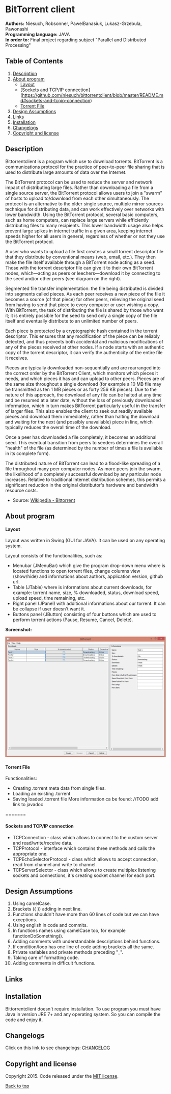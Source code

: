 # BitTorrent client
<b>Authors:</b> Niesuch, Robsonner, PawelBanasiuk, Lukasz-Grzebula, Pawonashi <br />
<b>Programming language:</b> JAVA <br />
<b>In order to:</b> Final project regarding subject "Parallel and Distributed Processing" <br />

## Table of Contents
1. [Description](https://github.com/niesuch/bittorrentclient/blob/master/README.md#description)
2. [About program](https://github.com/niesuch/bittorrentclient/blob/master/README.md#about-program)
	* [Layout](https://github.com/niesuch/bittorrentclient/blob/master/README.md#torrent-file)
	* [Sockets and TCP/IP connection] (https://github.com/niesuch/bittorrentclient/blob/master/README.md#sockets-and-tcpip-connection)
	* [Torrent File](https://github.com/niesuch/bittorrentclient/blob/master/README.md#TorrentFile)
3. [Design Assumptions](https://github.com/niesuch/bittorrentclient/blob/master/README.md#desing-assumptions)
4. [Links](https://github.com/niesuch/bittorrentclient/blob/master/README.md#links)
5. [Installation](https://github.com/niesuch/bittorrentclient/blob/master/README.md#installation)
6. [Changelogs](https://github.com/niesuch/bittorrentclient/blob/master/README.md#changelogs)
7. [Copyright and license](https://github.com/niesuch/bittorrentclient/blob/master/README.md#copyright-and-license)

## Description
Bittorrentclient is a program which use to download torrents. BitTorrent is a communications protocol for the practice of peer-to-peer file sharing that is used to distribute large amounts of data over the Internet.

The BitTorrent protocol can be used to reduce the server and network impact of distributing large files. Rather than downloading a file from a single source server, the BitTorrent protocol allows users to join a "swarm" of hosts to upload to/download from each other simultaneously. The protocol is an alternative to the older single source, multiple mirror sources technique for distributing data, and can work effectively over networks with lower bandwidth. Using the BitTorrent protocol, several basic computers, such as home computers, can replace large servers while efficiently distributing files to many recipients. This lower bandwidth usage also helps prevent large spikes in internet traffic in a given area, keeping internet speeds higher for all users in general, regardless of whether or not they use the BitTorrent protocol.

A user who wants to upload a file first creates a small torrent descriptor file that they distribute by conventional means (web, email, etc.). They then make the file itself available through a BitTorrent node acting as a seed. Those with the torrent descriptor file can give it to their own BitTorrent nodes, which—acting as peers or leechers—download it by connecting to the seed and/or other peers (see diagram on the right).

Segmented file transfer implementation: the file being distributed is divided into segments called pieces. As each peer receives a new piece of the file it becomes a source (of that piece) for other peers, relieving the original seed from having to send that piece to every computer or user wishing a copy. With BitTorrent, the task of distributing the file is shared by those who want it; it is entirely possible for the seed to send only a single copy of the file itself and eventually distribute to an unlimited number of peers.

Each piece is protected by a cryptographic hash contained in the torrent descriptor. This ensures that any modification of the piece can be reliably detected, and thus prevents both accidental and malicious modifications of any of the pieces received at other nodes. If a node starts with an authentic copy of the torrent descriptor, it can verify the authenticity of the entire file it receives.

Pieces are typically downloaded non-sequentially and are rearranged into the correct order by the BitTorrent Client, which monitors which pieces it needs, and which pieces it has and can upload to other peers. Pieces are of the same size throughout a single download (for example a 10 MB file may be transmitted as ten 1 MB pieces or as forty 256 KB pieces). Due to the nature of this approach, the download of any file can be halted at any time and be resumed at a later date, without the loss of previously downloaded information, which in turn makes BitTorrent particularly useful in the transfer of larger files. This also enables the client to seek out readily available pieces and download them immediately, rather than halting the download and waiting for the next (and possibly unavailable) piece in line, which typically reduces the overall time of the download.

Once a peer has downloaded a file completely, it becomes an additional seed. This eventual transition from peers to seeders determines the overall "health" of the file (as determined by the number of times a file is available in its complete form).

The distributed nature of BitTorrent can lead to a flood-like spreading of a file throughout many peer computer nodes. As more peers join the swarm, the likelihood of a completely successful download by any particular node increases. Relative to traditional Internet distribution schemes, this permits a significant reduction in the original distributor's hardware and bandwidth resource costs.

* Source: [Wikipedia - Bittorrent](https://en.wikipedia.org/wiki/BitTorrent)

## About program
#### Layout
Layout was written in Swing (GUI for JAVA). It can be used on any operating system.

Layout consists of the functionalities, such as:
* Menubar (JMenuBar) which give the program drop-down menu where is located functions to open torrent files, change columns view (show/hide) and informations about authors, application version, github url.
* Table (JTable) where is informations about current downloads, for example: torrent name, size, % downloaded, status, download speed, upload speed, time remaining, etc.
* Right panel (JPanel) with additional informations about our torrent. It can be collapse if user doesn't want it.
* Buttons panel (JButton) consisting of four buttons which are used to perform torrent actions (Pause, Resume, Cancel, Delete).

<b>Screenshot:</b>

![Alt text](/docs/screenshots/layout.jpg)

#### Torrent File
Functionalities:
 - Creating .torrent meta data from single files.
 - Loading an existing .torrent
 - Saving loaded .torrent file
More information ca be found:
 //TODO add link to javadoc

=======
#### Sockets and TCP/IP connection
* TCPConnection - class which allows to connect to the custom server and read/write/receive data.
* TCPProtocol - interface which contains three methods and calls the appropriate one.
* TCPEchoSelectorProtocol - class which allows to accept connection, read from channel and write to channel.
* TCPServerSelector - class which allows to create multiplex listening sockets and connections, it's creating socket channel for each port.

## Design Assumptions
1. Using camelCase.
2. Brackets ({ }) adding in next line.
3. Functions shouldn't have more than 60 lines of code but we can have exceptions.
4. Using english in code and commits.
5. In functions names using camelCase too, for example functionDoSomething().
6. Adding comments with understandable descriptions behind functions.
7. If condition/loop has one line of code adding brackets all the same.
8. Private variables and private methods preceding "_".
9. Taking care of formatting code.
10. Adding comments in difficult functions.

## Links

## Installation
Bittorrentclient doesn't require installation. To use program you must have Java in version JRE 7+ and any operating system. So you can compile the code and enjoy it.

## Changelogs
Click on this link to see changelogs: [CHANGELOG](https://github.com/niesuch/bittorrentclient/releases)

## Copyright and license
Copyright 2015. Code released under the [MIT license](https://github.com/niesuch/bittorrentclient/blob/master/LICENSE.md).

[Back to top](https://github.com/niesuch/bittorrentclient/blob/master/README.md#bittorrent-client)
